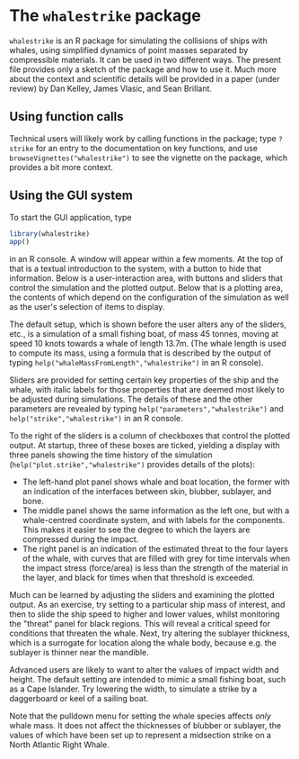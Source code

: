 # The `whalestrike` package

`whalestrike` is an R package for simulating the collisions of ships with
whales, using simplified dynamics of point masses separated by compressible
materials. It can be used in two different ways. The present file provides
only a sketch of the package and how to use it.  Much more about the context
and scientific details will be provided in a paper (under review) by Dan
Kelley, James Vlasic, and Sean Brillant.

## Using function calls

Technical users will likely work by calling functions in the package; type
`?strike` for an entry to the documentation on key functions, and use
`browseVignettes("whalestrike")` to see the vignette on the package, which
provides a bit more context.

## Using the GUI system

To start the GUI application, type
```R
library(whalestrike)
app()
```
in an R console.  A window will appear within a few moments. At the top of that
is a textual introduction to the system, with a button to hide that information. Below is
a user-interaction area, with buttons and sliders that control the simulation
and the plotted output. Below that is a plotting area, the contents of which
depend on the configuration of the simulation as well as the user's selection
of items to display.

The default setup, which is shown before the user alters any of the sliders,
etc., is a simulation of a small fishing boat, of mass 45 tonnes, moving at
speed 10 knots towards a whale of length 13.7m. (The whale length is used to
compute its mass, using a formula that is described by the output of typing
`help("whaleMassFromLength","whalestrike")` in an R console).

Sliders are provided for setting certain key properties of the ship and the
whale, with italic labels for those properties that are deemed most likely to
be adjusted during simulations.  The details of these and the other parameters
are revealed by typing `help("parameters","whalestrike")` and
`help("strike","whalestrike")` in an R console.

To the right of the sliders is a column of checkboxes that control the plotted
output. At startup, three of these boxes are ticked, yielding a display with
three panels showing the time history of the simulation
(`help("plot.strike","whalestrike")` provides details of the plots):
* The left-hand plot panel shows whale and boat location, the former with an
  indication of the interfaces between skin, blubber, sublayer, and bone.
* The middle panel shows the same information as the left one, but with a
  whale-centred coordinate system, and with labels for the components. This
makes it easier to see the degree to which the layers are compressed during the
impact.
* The right panel is an indication of the estimated threat to the four layers
  of the whale, with curves that are filled with grey for time intervals when
the impact stress (force/area) is less than the strength of the material in the
layer, and black for times when that threshold is exceeded.

Much can be learned by adjusting the sliders and examining the plotted output.
As an exercise, try setting to a particular ship mass of interest, and then to
slide the ship speed to higher and lower values, whilst monitoring the "threat"
panel for black regions. This will reveal a critical speed for conditions that
threaten the whale.  Next, try altering the sublayer thickness, which is a
surrogate for location along the whale body, because e.g. the sublayer is
thinner near the mandible.

Advanced users are likely to want to alter the values of impact width and
height. The default setting are intended to mimic a small fishing boat, such as
a Cape Islander. Try lowering the width, to simulate a strike by a daggerboard
or keel of a sailing boat.

Note that the pulldown menu for setting the whale species affects *only* whale
mass. It does not affect the thicknesses of blubber or sublayer, the values of
which have been set up to represent a midsection strike on a North Atlantic
Right Whale.
